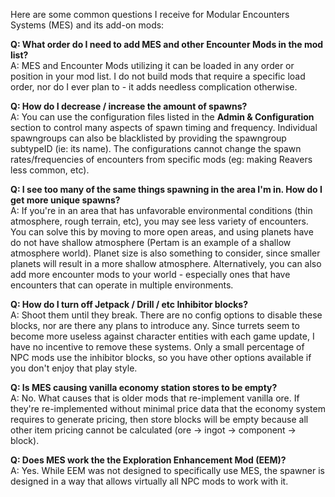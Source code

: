 Here are some common questions I receive for Modular Encounters Systems (MES) and its add-on mods:

**Q: What order do I need to add MES and other Encounter Mods in the mod list?**  
A: MES and Encounter Mods utilizing it can be loaded in any order or position in your mod list. I do not build mods that require a specific load order, nor do I ever plan to - it adds needless complication otherwise.

**Q: How do I decrease / increase the amount of spawns?**  
A: You can use the configuration files listed in the **Admin & Configuration** section to control many aspects of spawn timing and frequency. Individual spawngroups can also be blacklisted by providing the spawngroup subtypeID (ie: its name). The configurations cannot change the spawn rates/frequencies of encounters from specific mods (eg: making Reavers less common, etc).

**Q: I see too many of the same things spawning in the area I'm in. How do I get more unique spawns?**  
A: If you're in an area that has unfavorable environmental conditions (thin atmosphere, rough terrain, etc), you may see less variety of encounters. You can solve this by moving to more open areas, and using planets have do not have shallow atmosphere (Pertam is an example of a shallow atmosphere world). Planet size is also something to consider, since smaller planets will result in a more shallow atmosphere. Alternatively, you can also add more encounter mods to your world - especially ones that have encounters that can operate in multiple environments.

**Q: How do I turn off Jetpack / Drill / etc Inhibitor blocks?**  
A: Shoot them until they break. There are no config options to disable these blocks, nor are there any plans to introduce any. Since turrets seem to become more useless against character entities with each game update, I have no incentive to remove these systems. Only a small percentage of NPC mods use the inhibitor blocks, so you have other options available if you don't enjoy that play style.

**Q: Is MES causing vanilla economy station stores to be empty?**  
A: No. What causes that is older mods that re-implement vanilla ore. If they're re-implemented without minimal price data that the economy system requires to generate pricing, then store blocks will be empty because all other item pricing cannot be calculated (ore -> ingot -> component -> block).

**Q: Does MES work the the Exploration Enhancement Mod (EEM)?**  
A: Yes. While EEM was not designed to specifically use MES, the spawner is designed in a way that allows virtually all NPC mods to work with it.